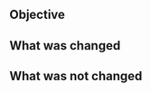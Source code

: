 ## Objective

<!-- Describe the background and target of this PR -->

## What was changed

<!-- Explain in detail what was changed in this PR -->

## What was not changed

<!-- Explain if something is left out of the scope of this PR -->
